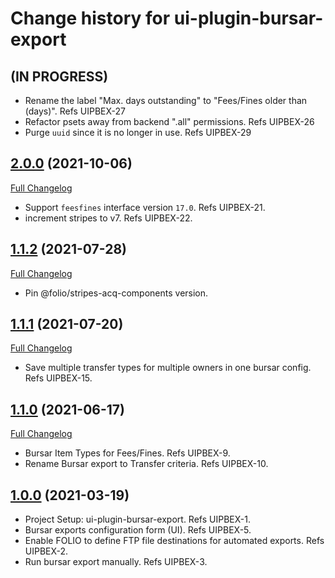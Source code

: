 # Change history for ui-plugin-bursar-export

## (IN PROGRESS)

* Rename the label "Max. days outstanding" to "Fees/Fines older than (days)". Refs UIPBEX-27
* Refactor psets away from backend ".all" permissions. Refs UIPBEX-26
* Purge `uuid` since it is no longer in use. Refs UIPBEX-29

## [2.0.0](https://github.com/folio-org/ui-plugin-bursar-export/tree/v2.0.0) (2021-10-06)
[Full Changelog](https://github.com/folio-org/ui-plugin-bursar-export/compare/v1.1.2...v2.0.0)
* Support `feesfines` interface version `17.0`. Refs UIPBEX-21.
* increment stripes to v7. Refs UIPBEX-22.

## [1.1.2](https://github.com/folio-org/ui-plugin-bursar-export/tree/v1.1.2) (2021-07-28)
[Full Changelog](https://github.com/folio-org/ui-plugin-bursar-export/compare/v1.1.1...v1.1.2)

* Pin @folio/stripes-acq-components version.

## [1.1.1](https://github.com/folio-org/ui-plugin-bursar-export/tree/v1.1.1) (2021-07-20)
[Full Changelog](https://github.com/folio-org/ui-plugin-bursar-export/compare/v1.1.0...v1.1.1)

* Save multiple transfer types for multiple owners in one bursar config. Refs UIPBEX-15.

## [1.1.0](https://github.com/folio-org/ui-plugin-bursar-export/tree/v1.1.0) (2021-06-17)
[Full Changelog](https://github.com/folio-org/ui-plugin-bursar-export/compare/v1.0.0...v1.1.0)

* Bursar Item Types for Fees/Fines. Refs UIPBEX-9.
* Rename Bursar export to Transfer criteria. Refs UIPBEX-10.

## [1.0.0](https://github.com/folio-org/ui-plugin-bursar-export/tree/v1.0.0) (2021-03-19)

* Project Setup: ui-plugin-bursar-export. Refs UIPBEX-1.
* Bursar exports configuration form (UI). Refs UIPBEX-5.
* Enable FOLIO to define FTP file destinations for automated exports. Refs UIPBEX-2.
* Run bursar export manually. Refs UIPBEX-3.
